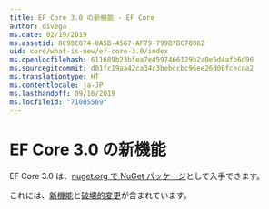 ```yaml
---
title: EF Core 3.0 の新機能 - EF Core
author: divega
ms.date: 02/19/2019
ms.assetid: 8C90C074-0A5B-4567-AF79-799B7BC78062
uid: core/what-is-new/ef-core-3.0/index
ms.openlocfilehash: 611689b23bfea7e4597466129b2a0e5d4afb6d96
ms.sourcegitcommit: d01fc19aa42ca34c3bebccbc96ee26d06fcecaa2
ms.translationtype: HT
ms.contentlocale: ja-JP
ms.lasthandoff: 09/16/2019
ms.locfileid: "71005569"
---
```

# <a name="what-is-new-in-ef-core-30"></a>EF Core 3.0 の新機能

EF Core 3.0 は、[nuget.org で NuGet パッケージ](https://www.nuget.org/packages/Microsoft.EntityFrameworkCore/)として入手できます。 

これには、[新機能](xref:core/what-is-new/ef-core-3.0/features)と[破壊的変更](xref:core/what-is-new/ef-core-3.0/breaking-changes)が含まれています。 

